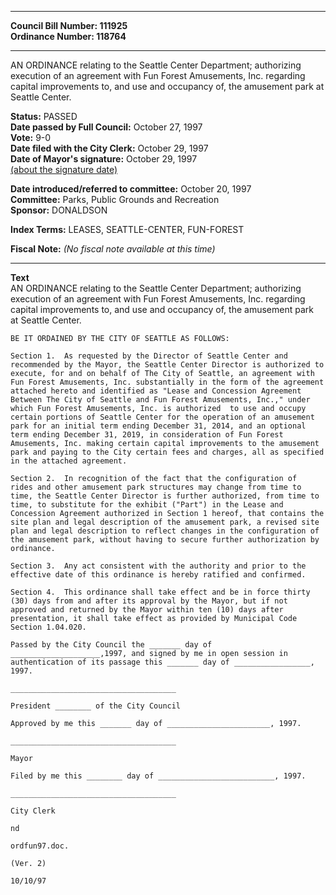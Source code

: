 * * * * *  
  
**Council Bill Number: [](#h0)[](#h2)111925**   
**Ordinance Number: 118764**  
  
* * * * *  
  
AN ORDINANCE relating to the Seattle Center Department; authorizing execution of an agreement with Fun Forest Amusements, Inc. regarding capital improvements to, and use and occupancy of, the amusement park at Seattle Center.  
  
**Status:** PASSED   
**Date passed by Full Council:** October 27, 1997   
**Vote:** 9-0   
**Date filed with the City Clerk:** October 29, 1997   
**Date of Mayor's signature:** October 29, 1997   
[(about the signature date)](/~public/approvaldate.htm)   
  
  
**Date introduced/referred to committee:** October 20, 1997   
**Committee:** Parks, Public Grounds and Recreation   
**Sponsor:** DONALDSON   
  
**Index Terms:** LEASES, SEATTLE-CENTER, FUN-FOREST  
  
**Fiscal Note:** *(No fiscal note available at this time)*  
  
* * * * *  
  
**Text**  
    AN ORDINANCE relating to the Seattle Center Department; authorizing  
    execution of an agreement with Fun Forest Amusements, Inc. regarding  
    capital improvements to, and use and occupancy of, the amusement park  
    at Seattle Center.  
  
    BE IT ORDAINED BY THE CITY OF SEATTLE AS FOLLOWS:  
  
    Section 1.  As requested by the Director of Seattle Center and  
    recommended by the Mayor, the Seattle Center Director is authorized to  
    execute, for and on behalf of The City of Seattle, an agreement with  
    Fun Forest Amusements, Inc. substantially in the form of the agreement  
    attached hereto and identified as "Lease and Concession Agreement  
    Between The City of Seattle and Fun Forest Amusements, Inc.," under  
    which Fun Forest Amusements, Inc. is authorized  to use and occupy  
    certain portions of Seattle Center for the operation of an amusement  
    park for an initial term ending December 31, 2014, and an optional  
    term ending December 31, 2019, in consideration of Fun Forest  
    Amusements, Inc. making certain capital improvements to the amusement  
    park and paying to the City certain fees and charges, all as specified  
    in the attached agreement.  
  
    Section 2.  In recognition of the fact that the configuration of  
    rides and other amusement park structures may change from time to  
    time, the Seattle Center Director is further authorized, from time to  
    time, to substitute for the exhibit ("Part") in the Lease and  
    Concession Agreement authorized in Section 1 hereof, that contains the  
    site plan and legal description of the amusement park, a revised site  
    plan and legal description to reflect changes in the configuration of  
    the amusement park, without having to secure further authorization by  
    ordinance.  
  
    Section 3.  Any act consistent with the authority and prior to the  
    effective date of this ordinance is hereby ratified and confirmed.  
  
    Section 4.  This ordinance shall take effect and be in force thirty  
    (30) days from and after its approval by the Mayor, but if not  
    approved and returned by the Mayor within ten (10) days after  
    presentation, it shall take effect as provided by Municipal Code  
    Section 1.04.020.  
  
    Passed by the City Council the _______ day of  
    ____________________,1997, and signed by me in open session in  
    authentication of its passage this _______ day of _________________,  
    1997.  
  
    _____________________________________  
  
    President ________ of the City Council  
  
    Approved by me this _______ day of _______________________, 1997.  
  
    _____________________________________  
  
    Mayor  
  
    Filed by me this ________ day of __________________________, 1997.  
  
    _____________________________________  
  
    City Clerk  
  
    nd  
  
    ordfun97.doc.  
  
    (Ver. 2)  
  
    10/10/97  
